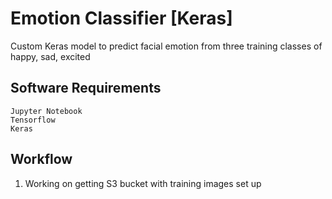 # Emotion Classifier [Keras]

Custom Keras model to predict facial emotion 
from three training classes of happy, sad, excited

## Software Requirements
```
Jupyter Notebook
Tensorflow
Keras
```

## Workflow
1. Working on getting S3 bucket with training images set up



